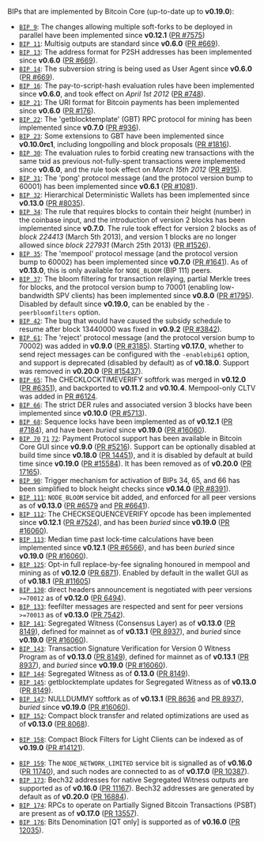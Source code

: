 BIPs that are implemented by Bitcoin Core (up-to-date up to **v0.19.0**):

* [`BIP 9`](https://github.com/dclrcoin/bips/blob/master/bip-0009.mediawiki): The changes allowing multiple soft-forks to be deployed in parallel have been implemented since **v0.12.1**  ([PR #7575](https://github.com/dclrcoin/dclrcoin/pull/7575))
* [`BIP 11`](https://github.com/dclrcoin/bips/blob/master/bip-0011.mediawiki): Multisig outputs are standard since **v0.6.0** ([PR #669](https://github.com/dclrcoin/dclrcoin/pull/669)).
* [`BIP 13`](https://github.com/dclrcoin/bips/blob/master/bip-0013.mediawiki): The address format for P2SH addresses has been implemented since **v0.6.0** ([PR #669](https://github.com/dclrcoin/dclrcoin/pull/669)).
* [`BIP 14`](https://github.com/dclrcoin/bips/blob/master/bip-0014.mediawiki): The subversion string is being used as User Agent since **v0.6.0** ([PR #669](https://github.com/dclrcoin/dclrcoin/pull/669)).
* [`BIP 16`](https://github.com/dclrcoin/bips/blob/master/bip-0016.mediawiki): The pay-to-script-hash evaluation rules have been implemented since **v0.6.0**, and took effect on *April 1st 2012* ([PR #748](https://github.com/dclrcoin/dclrcoin/pull/748)).
* [`BIP 21`](https://github.com/dclrcoin/bips/blob/master/bip-0021.mediawiki): The URI format for Bitcoin payments has been implemented since **v0.6.0** ([PR #176](https://github.com/dclrcoin/dclrcoin/pull/176)).
* [`BIP 22`](https://github.com/dclrcoin/bips/blob/master/bip-0022.mediawiki): The 'getblocktemplate' (GBT) RPC protocol for mining has been implemented since **v0.7.0** ([PR #936](https://github.com/dclrcoin/dclrcoin/pull/936)).
* [`BIP 23`](https://github.com/dclrcoin/bips/blob/master/bip-0023.mediawiki): Some extensions to GBT have been implemented since **v0.10.0rc1**, including longpolling and block proposals ([PR #1816](https://github.com/dclrcoin/dclrcoin/pull/1816)).
* [`BIP 30`](https://github.com/dclrcoin/bips/blob/master/bip-0030.mediawiki): The evaluation rules to forbid creating new transactions with the same txid as previous not-fully-spent transactions were implemented since **v0.6.0**, and the rule took effect on *March 15th 2012* ([PR #915](https://github.com/dclrcoin/dclrcoin/pull/915)).
* [`BIP 31`](https://github.com/dclrcoin/bips/blob/master/bip-0031.mediawiki): The 'pong' protocol message (and the protocol version bump to 60001) has been implemented since **v0.6.1** ([PR #1081](https://github.com/dclrcoin/dclrcoin/pull/1081)).
* [`BIP 32`](https://github.com/dclrcoin/bips/blob/master/bip-0032.mediawiki): Hierarchical Deterministic Wallets has been implemented since **v0.13.0** ([PR #8035](https://github.com/dclrcoin/dclrcoin/pull/8035)).
* [`BIP 34`](https://github.com/dclrcoin/bips/blob/master/bip-0034.mediawiki): The rule that requires blocks to contain their height (number) in the coinbase input, and the introduction of version 2 blocks has been implemented since **v0.7.0**. The rule took effect for version 2 blocks as of *block 224413* (March 5th 2013), and version 1 blocks are no longer allowed since *block 227931* (March 25th 2013) ([PR #1526](https://github.com/dclrcoin/dclrcoin/pull/1526)).
* [`BIP 35`](https://github.com/dclrcoin/bips/blob/master/bip-0035.mediawiki): The 'mempool' protocol message (and the protocol version bump to 60002) has been implemented since **v0.7.0** ([PR #1641](https://github.com/dclrcoin/dclrcoin/pull/1641)). As of **v0.13.0**, this is only available for `NODE_BLOOM` (BIP 111) peers.
* [`BIP 37`](https://github.com/dclrcoin/bips/blob/master/bip-0037.mediawiki): The bloom filtering for transaction relaying, partial Merkle trees for blocks, and the protocol version bump to 70001 (enabling low-bandwidth SPV clients) has been implemented since **v0.8.0** ([PR #1795](https://github.com/dclrcoin/dclrcoin/pull/1795)). Disabled by default since **v0.19.0**, can be enabled by the `-peerbloomfilters` option.
* [`BIP 42`](https://github.com/dclrcoin/bips/blob/master/bip-0042.mediawiki): The bug that would have caused the subsidy schedule to resume after block 13440000 was fixed in **v0.9.2** ([PR #3842](https://github.com/dclrcoin/dclrcoin/pull/3842)).
* [`BIP 61`](https://github.com/dclrcoin/bips/blob/master/bip-0061.mediawiki): The 'reject' protocol message (and the protocol version bump to 70002) was added in **v0.9.0** ([PR #3185](https://github.com/dclrcoin/dclrcoin/pull/3185)). Starting **v0.17.0**, whether to send reject messages can be configured with the `-enablebip61` option, and support is deprecated (disabled by default) as of **v0.18.0**. Support was removed in **v0.20.0** ([PR #15437](https://github.com/dclrcoin/dclrcoin/pull/15437)).
* [`BIP 65`](https://github.com/dclrcoin/bips/blob/master/bip-0065.mediawiki): The CHECKLOCKTIMEVERIFY softfork was merged in **v0.12.0** ([PR #6351](https://github.com/dclrcoin/dclrcoin/pull/6351)), and backported to **v0.11.2** and **v0.10.4**. Mempool-only CLTV was added in [PR #6124](https://github.com/dclrcoin/dclrcoin/pull/6124).
* [`BIP 66`](https://github.com/dclrcoin/bips/blob/master/bip-0066.mediawiki): The strict DER rules and associated version 3 blocks have been implemented since **v0.10.0** ([PR #5713](https://github.com/dclrcoin/dclrcoin/pull/5713)).
* [`BIP 68`](https://github.com/dclrcoin/bips/blob/master/bip-0068.mediawiki): Sequence locks have been implemented as of **v0.12.1**  ([PR #7184](https://github.com/dclrcoin/dclrcoin/pull/7184)), and have been *buried* since **v0.19.0** ([PR #16060](https://github.com/dclrcoin/dclrcoin/pull/16060)).
* [`BIP 70`](https://github.com/dclrcoin/bips/blob/master/bip-0070.mediawiki) [`71`](https://github.com/dclrcoin/bips/blob/master/bip-0071.mediawiki) [`72`](https://github.com/dclrcoin/bips/blob/master/bip-0072.mediawiki):
  Payment Protocol support has been available in Bitcoin Core GUI since **v0.9.0** ([PR #5216](https://github.com/dclrcoin/dclrcoin/pull/5216)).
  Support can be optionally disabled at build time since **v0.18.0** ([PR 14451](https://github.com/dclrcoin/dclrcoin/pull/14451)),
  and it is disabled by default at build time since **v0.19.0** ([PR #15584](https://github.com/dclrcoin/dclrcoin/pull/15584)).
  It has been removed as of **v0.20.0** ([PR 17165](https://github.com/dclrcoin/dclrcoin/pull/17165)).
* [`BIP 90`](https://github.com/dclrcoin/bips/blob/master/bip-0090.mediawiki): Trigger mechanism for activation of BIPs 34, 65, and 66 has been simplified to block height checks since **v0.14.0** ([PR #8391](https://github.com/dclrcoin/dclrcoin/pull/8391)).
* [`BIP 111`](https://github.com/dclrcoin/bips/blob/master/bip-0111.mediawiki): `NODE_BLOOM` service bit added, and enforced for all peer versions as of **v0.13.0** ([PR #6579](https://github.com/dclrcoin/dclrcoin/pull/6579) and [PR #6641](https://github.com/dclrcoin/dclrcoin/pull/6641)).
* [`BIP 112`](https://github.com/dclrcoin/bips/blob/master/bip-0112.mediawiki): The CHECKSEQUENCEVERIFY opcode has been implemented since **v0.12.1** ([PR #7524](https://github.com/dclrcoin/dclrcoin/pull/7524)), and has been *buried* since **v0.19.0** ([PR #16060](https://github.com/dclrcoin/dclrcoin/pull/16060)).
* [`BIP 113`](https://github.com/dclrcoin/bips/blob/master/bip-0113.mediawiki): Median time past lock-time calculations have been implemented since **v0.12.1** ([PR #6566](https://github.com/dclrcoin/dclrcoin/pull/6566)), and has been *buried* since **v0.19.0** ([PR #16060](https://github.com/dclrcoin/dclrcoin/pull/16060)).
* [`BIP 125`](https://github.com/dclrcoin/bips/blob/master/bip-0125.mediawiki): Opt-in full replace-by-fee signaling honoured in mempool and mining as of **v0.12.0** ([PR 6871](https://github.com/dclrcoin/dclrcoin/pull/6871)). Enabled by default in the wallet GUI as of **v0.18.1** ([PR #11605](https://github.com/dclrcoin/dclrcoin/pull/11605))
* [`BIP 130`](https://github.com/dclrcoin/bips/blob/master/bip-0130.mediawiki): direct headers announcement is negotiated with peer versions `>=70012` as of **v0.12.0** ([PR 6494](https://github.com/dclrcoin/dclrcoin/pull/6494)).
* [`BIP 133`](https://github.com/dclrcoin/bips/blob/master/bip-0133.mediawiki): feefilter messages are respected and sent for peer versions `>=70013` as of **v0.13.0** ([PR 7542](https://github.com/dclrcoin/dclrcoin/pull/7542)).
* [`BIP 141`](https://github.com/dclrcoin/bips/blob/master/bip-0141.mediawiki): Segregated Witness (Consensus Layer) as of **v0.13.0** ([PR 8149](https://github.com/dclrcoin/dclrcoin/pull/8149)), defined for mainnet as of **v0.13.1** ([PR 8937](https://github.com/dclrcoin/dclrcoin/pull/8937)), and *buried* since **v0.19.0** ([PR #16060](https://github.com/dclrcoin/dclrcoin/pull/16060)).
* [`BIP 143`](https://github.com/dclrcoin/bips/blob/master/bip-0143.mediawiki): Transaction Signature Verification for Version 0 Witness Program as of **v0.13.0** ([PR 8149](https://github.com/dclrcoin/dclrcoin/pull/8149)), defined for mainnet as of **v0.13.1** ([PR 8937](https://github.com/dclrcoin/dclrcoin/pull/8937)), and *buried* since **v0.19.0** ([PR #16060](https://github.com/dclrcoin/dclrcoin/pull/16060)).
* [`BIP 144`](https://github.com/dclrcoin/bips/blob/master/bip-0144.mediawiki): Segregated Witness as of **0.13.0** ([PR 8149](https://github.com/dclrcoin/dclrcoin/pull/8149)).
* [`BIP 145`](https://github.com/dclrcoin/bips/blob/master/bip-0145.mediawiki): getblocktemplate updates for Segregated Witness as of **v0.13.0** ([PR 8149](https://github.com/dclrcoin/dclrcoin/pull/8149)).
* [`BIP 147`](https://github.com/dclrcoin/bips/blob/master/bip-0147.mediawiki): NULLDUMMY softfork as of **v0.13.1** ([PR 8636](https://github.com/dclrcoin/dclrcoin/pull/8636) and [PR 8937](https://github.com/dclrcoin/dclrcoin/pull/8937)), *buried* since **v0.19.0** ([PR #16060](https://github.com/dclrcoin/dclrcoin/pull/16060)).
* [`BIP 152`](https://github.com/dclrcoin/bips/blob/master/bip-0152.mediawiki): Compact block transfer and related optimizations are used as of **v0.13.0** ([PR 8068](https://github.com/dclrcoin/dclrcoin/pull/8068)).
- [`BIP 158`](https://github.com/dclrcoin/bips/blob/master/bip-0158.mediawiki): Compact Block Filters for Light Clients can be indexed as of **v0.19.0** ([PR #14121](https://github.com/dclrcoin/dclrcoin/pull/14121)).
* [`BIP 159`](https://github.com/dclrcoin/bips/blob/master/bip-0159.mediawiki): The `NODE_NETWORK_LIMITED` service bit is signalled as of **v0.16.0** ([PR 11740](https://github.com/dclrcoin/dclrcoin/pull/11740)), and such nodes are connected to as of **v0.17.0** ([PR 10387](https://github.com/dclrcoin/dclrcoin/pull/10387)).
* [`BIP 173`](https://github.com/dclrcoin/bips/blob/master/bip-0173.mediawiki): Bech32 addresses for native Segregated Witness outputs are supported as of **v0.16.0** ([PR 11167](https://github.com/dclrcoin/dclrcoin/pull/11167)). Bech32 addresses are generated by default as of **v0.20.0** ([PR 16884](https://github.com/dclrcoin/dclrcoin/pull/16884)).
* [`BIP 174`](https://github.com/dclrcoin/bips/blob/master/bip-0174.mediawiki): RPCs to operate on Partially Signed Bitcoin Transactions (PSBT) are present as of **v0.17.0** ([PR 13557](https://github.com/dclrcoin/dclrcoin/pull/13557)).
* [`BIP 176`](https://github.com/dclrcoin/bips/blob/master/bip-0176.mediawiki): Bits Denomination [QT only] is supported as of **v0.16.0** ([PR 12035](https://github.com/dclrcoin/dclrcoin/pull/12035)).
